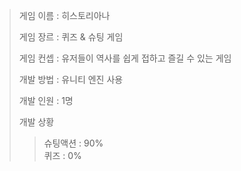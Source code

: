 >게임 이름 : 히스토리아나
>
>게임 장르 : 퀴즈 & 슈팅 게임
>
>게임 컨셉 : 유저들이 역사를 쉽게 접하고 즐길 수 있는 게임
>
>개발 방법 : 유니티 엔진 사용
>
>개발 인원 : 1명
>
>개발 상황
>>슈팅액션 : 90%<br>
>>퀴즈 : 0% 
